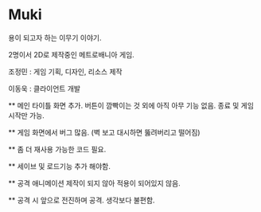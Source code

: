 # Muki
용이 되고자 하는 이무기 이야기.

2명이서 2D로 제작중인 메트로배니아 게임.

조정민 : 게임 기획, 디자인, 리소스 제작

이동욱 : 클라이언트 개발

** 메인 타이틀 화면 추가. 버튼이 깜빡이는 것 외에 아직 아무 기능 없음. 종료 및 게임 시작만 가능.

** 게임 화면에서 버그 많음. (벽 보고 대시하면 뚫려버리고 떨어짐)

** 좀 더 재사용 가능한 코드 필요.

** 세이브 및 로드기능 추가 해야함.

** 공격 애니메이션 제작이 되지 않아 적용이 되어있지 않음.

** 공격 시 앞으로 전진하며 공격. 생각보다 불편함.
